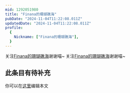 ```yaml
---
mid: 1292051980
title: "Finana的珊瑚礁海"
pubDate: "2024-11-04T11:22:08.011Z"
updatedDate: "2024-11-04T11:22:08.011Z"
profile:
  {
    Nickname: ["Finana的珊瑚礁海"],
  }
---
```


关注[Finana的珊瑚礁海](https://space.bilibili.com/1292051980)谢谢喵~ 关注[Finana的珊瑚礁海](https://space.bilibili.com/1292051980)谢谢喵~

## 此条目有待补充
你可以在[这里](https://github.com/Yuhanawa/VTuber.ICU-Content/edit/master/v/Finana的珊瑚礁海/index.md)编辑本文
